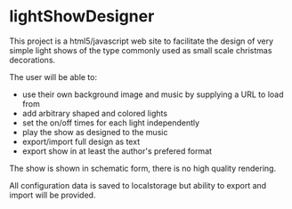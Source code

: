 # lightShowDesigner
This project is a html5/javascript web site to facilitate the design 
of very simple light shows of the type commonly used as small scale 
christmas decorations.

The user will be able to:

* use their own background image and music by supplying a URL to load from
* add arbitrary shaped and colored lights
* set the on/off times for each light independently
* play the show as designed to the music
* export/import full design as text
* export show in at least the author's prefered format

The show is shown in schematic form, there is no high quality rendering.

All configuration data is saved to localstorage but ability to
export and import will be provided.